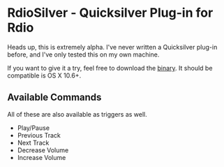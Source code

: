 # RdioSilver - Quicksilver Plug-in for Rdio
Heads up, this is extremely alpha. I've never written a Quicksilver plug-in before, and I've only tested this on my own machine.

If you want to give it a try, feel free to download the [binary](https://github.com/tonycosentini/RdioSilver-qsplugin/downloads). It should be compatible is OS X 10.6+.

## Available Commands
All of these are also available as triggers as well.

* Play/Pause
* Previous Track
* Next Track
* Decrease Volume
* Increase Volume
